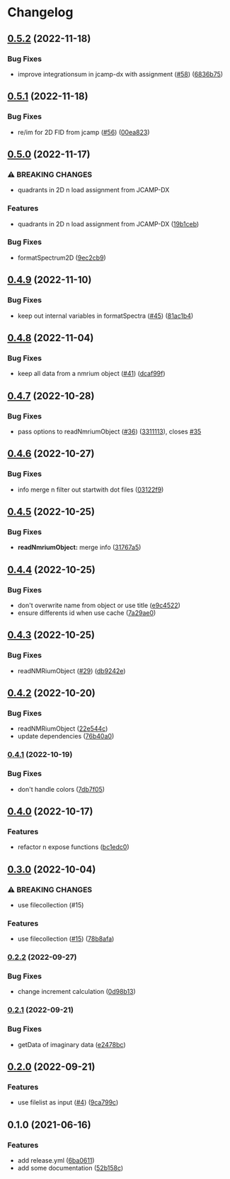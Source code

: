 # Changelog

## [0.5.2](https://github.com/cheminfo/nmr-load-save/compare/v0.5.1...v0.5.2) (2022-11-18)


### Bug Fixes

* improve integrationsum in jcamp-dx with assignment ([#58](https://github.com/cheminfo/nmr-load-save/issues/58)) ([6836b75](https://github.com/cheminfo/nmr-load-save/commit/6836b758fa84ef9dc30f3b1992f84903a2d87cd2))

## [0.5.1](https://github.com/cheminfo/nmr-load-save/compare/v0.5.0...v0.5.1) (2022-11-18)


### Bug Fixes

* re/im for 2D FID from jcamp ([#56](https://github.com/cheminfo/nmr-load-save/issues/56)) ([00ea823](https://github.com/cheminfo/nmr-load-save/commit/00ea82355eee70a2eba53570644c429649bc2932))

## [0.5.0](https://github.com/cheminfo/nmr-load-save/compare/v0.4.9...v0.5.0) (2022-11-17)


### ⚠ BREAKING CHANGES

* quadrants in 2D n load assignment from JCAMP-DX

### Features

* quadrants in 2D n load assignment from JCAMP-DX ([19b1ceb](https://github.com/cheminfo/nmr-load-save/commit/19b1cebebfb866173743749e9a8174c6656140fd))


### Bug Fixes

* formatSpectrum2D ([9ec2cb9](https://github.com/cheminfo/nmr-load-save/commit/9ec2cb9499fc8632938185a49d26c0ee09b7fe75))

## [0.4.9](https://github.com/cheminfo/nmr-load-save/compare/v0.4.8...v0.4.9) (2022-11-10)


### Bug Fixes

* keep out internal variables in formatSpectra ([#45](https://github.com/cheminfo/nmr-load-save/issues/45)) ([81ac1b4](https://github.com/cheminfo/nmr-load-save/commit/81ac1b4620766eab25e5b059dcb13ed47fadcecc))

## [0.4.8](https://github.com/cheminfo/nmr-load-save/compare/v0.4.7...v0.4.8) (2022-11-04)


### Bug Fixes

* keep all data from a nmrium object ([#41](https://github.com/cheminfo/nmr-load-save/issues/41)) ([dcaf99f](https://github.com/cheminfo/nmr-load-save/commit/dcaf99fe745e1b31078a0d23c8710d1e40a7f6b6))

## [0.4.7](https://github.com/cheminfo/nmr-load-save/compare/v0.4.6...v0.4.7) (2022-10-28)


### Bug Fixes

* pass options to readNmriumObject ([#36](https://github.com/cheminfo/nmr-load-save/issues/36)) ([3311113](https://github.com/cheminfo/nmr-load-save/commit/3311113a1c0c30b115d12ae7cad8e96a53d18a71)), closes [#35](https://github.com/cheminfo/nmr-load-save/issues/35)

## [0.4.6](https://github.com/cheminfo/nmr-load-save/compare/v0.4.5...v0.4.6) (2022-10-27)


### Bug Fixes

* info merge n filter out startwith dot files ([03122f9](https://github.com/cheminfo/nmr-load-save/commit/03122f9841ee6479c9e7f588f9118b2f13f7ebf1))

## [0.4.5](https://github.com/cheminfo/nmr-load-save/compare/v0.4.4...v0.4.5) (2022-10-25)


### Bug Fixes

* **readNmriumObject:** merge info ([31767a5](https://github.com/cheminfo/nmr-load-save/commit/31767a5bf4544819e03c24f6f3c099478ccf2ad9))

## [0.4.4](https://github.com/cheminfo/nmr-load-save/compare/v0.4.3...v0.4.4) (2022-10-25)


### Bug Fixes

* don't overwrite name from object or use title ([e9c4522](https://github.com/cheminfo/nmr-load-save/commit/e9c45229afca4dc0e1f5e89e127db20216119337))
* ensure differents id when use cache ([7a29ae0](https://github.com/cheminfo/nmr-load-save/commit/7a29ae05bfaa8c2523081c0958e22987d70e00b6))

## [0.4.3](https://github.com/cheminfo/nmr-load-save/compare/v0.4.2...v0.4.3) (2022-10-25)


### Bug Fixes

* readNMRiumObject ([#29](https://github.com/cheminfo/nmr-load-save/issues/29)) ([db9242e](https://github.com/cheminfo/nmr-load-save/commit/db9242e3642f4d7c5c59a00f9ef53ac74eb6617d))

## [0.4.2](https://github.com/cheminfo/nmr-load-save/compare/v0.4.1...v0.4.2) (2022-10-20)


### Bug Fixes

* readNMRiumObject ([22e544c](https://github.com/cheminfo/nmr-load-save/commit/22e544c578ff462a674243718c8dfcc0958b9024))
* update dependencies ([76b40a0](https://github.com/cheminfo/nmr-load-save/commit/76b40a05934db3013654993062d90c33dc8a7f7f))

### [0.4.1](https://www.github.com/cheminfo/nmr-load-save/compare/v0.4.0...v0.4.1) (2022-10-19)


### Bug Fixes

* don't handle colors ([7db7f05](https://www.github.com/cheminfo/nmr-load-save/commit/7db7f055c79b2e323754b656862de73b35238059))

## [0.4.0](https://www.github.com/cheminfo/nmr-load-save/compare/v0.3.0...v0.4.0) (2022-10-17)


### Features

* refactor n expose functions ([bc1edc0](https://www.github.com/cheminfo/nmr-load-save/commit/bc1edc0f79141ed0a6aa380e18202194f2d0f744))

## [0.3.0](https://www.github.com/cheminfo/nmr-load-save/compare/v0.2.2...v0.3.0) (2022-10-04)


### ⚠ BREAKING CHANGES

* use filecollection (#15)

### Features

* use filecollection ([#15](https://www.github.com/cheminfo/nmr-load-save/issues/15)) ([78b8afa](https://www.github.com/cheminfo/nmr-load-save/commit/78b8afafc50bebb190f2c29aee94e1655fe8e7b8))

### [0.2.2](https://www.github.com/cheminfo/nmr-load-save/compare/v0.2.1...v0.2.2) (2022-09-27)


### Bug Fixes

* change increment calculation ([0d98b13](https://www.github.com/cheminfo/nmr-load-save/commit/0d98b130eeeed6108c19bc4a67667b4c2a8d6acb))

### [0.2.1](https://www.github.com/cheminfo/nmr-load-save/compare/v0.2.0...v0.2.1) (2022-09-21)


### Bug Fixes

* getData of imaginary data ([e2478bc](https://www.github.com/cheminfo/nmr-load-save/commit/e2478bce805fbaee6bc8b675f2108339ab252457))

## [0.2.0](https://www.github.com/cheminfo/nmr-load-save/compare/v0.1.0...v0.2.0) (2022-09-21)


### Features

* use filelist as input  ([#4](https://www.github.com/cheminfo/nmr-load-save/issues/4)) ([9ca799c](https://www.github.com/cheminfo/nmr-load-save/commit/9ca799c89b28c1a2114e16c7d3e3c8523620effa))

## 0.1.0 (2021-06-16)


### Features

* add release.yml ([6ba0611](https://www.github.com/cheminfo/nmr-load-save/commit/6ba06112ad42759722a61fb37a4395047dd10932))
* add some documentation ([52b158c](https://www.github.com/cheminfo/nmr-load-save/commit/52b158cc94bc86840e4e709ee59341e64b930dff))
